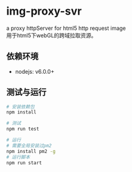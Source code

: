 # img-proxy-svr
a proxy httpServer for html5 http request image   
用于html5下webGL的跨域拉取资源。

## 依赖环境
- nodejs: v6.0.0+

## 测试与运行
```bash
# 安装依赖包
npm install

# 测试
npm run test

# 运行
# 需要全局安装过pm2
npm install pm2 -g
# 运行脚本
npm run start
```
